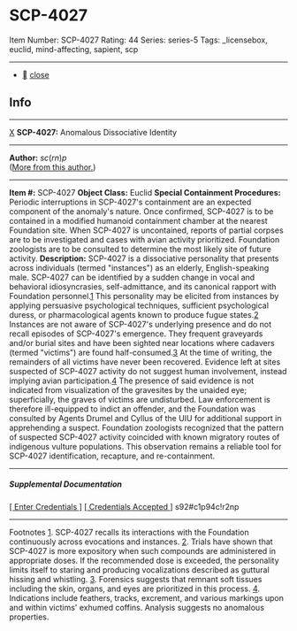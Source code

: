 # SCP-4027
Item Number: SCP-4027
Rating: 44
Series: series-5
Tags: _licensebox, euclid, mind-affecting, sapient, scp

---

  * [](javascript:;)
[close](javascript:;)
## Info
* * *
[X](javascript:;)
**SCP-4027:** Anomalous Dissociative Identity
* * *
**Author:** $sc(rn)p$  
([More from this author.](http://www.scp-wiki.net/scpcrnp-s-author-page))
* * *

**Item #:** SCP-4027
**Object Class:** Euclid
**Special Containment Procedures:** Periodic interruptions in SCP-4027's containment are an expected component of the anomaly's nature. Once confirmed, SCP-4027 is to be contained in a modified humanoid containment chamber at the nearest Foundation site.
When SCP-4027 is uncontained, reports of partial corpses are to be investigated and cases with avian activity prioritized. Foundation zoologists are to be consulted to determine the most likely site of future activity.
**Description:** SCP-4027 is a dissociative personality that presents across individuals (termed "instances") as an elderly, English-speaking male. SCP-4027 can be identified by a sudden change in vocal and behavioral idiosyncrasies, self-admittance, and its canonical rapport with Foundation personnel.[1](javascript:;) This personality may be elicited from instances by applying persuasive psychological techniques, sufficient psychological duress, or pharmacological agents known to produce fugue states.[2](javascript:;)
Instances are not aware of SCP-4027's underlying presence and do not recall episodes of SCP-4027's emergence. They frequent graveyards and/or burial sites and have been sighted near locations where cadavers (termed "victims") are found half-consumed.[3](javascript:;) At the time of writing, the remainders of all victims have never been recovered.
Evidence left at sites suspected of SCP-4027 activity do not suggest human involvement, instead implying avian participation.[4](javascript:;) The presence of said evidence is not indicated from visualization of the gravesites by the unaided eye; superficially, the graves of victims are undisturbed. Law enforcement is therefore ill-equipped to indict an offender, and the Foundation was consulted by Agents Drumel and Cyllus of the UIU for additional support in apprehending a suspect.
Foundation zoologists recognized that the pattern of suspected SCP-4027 activity coincided with known migratory routes of indigenous vulture populations. This observation remains a reliable tool for SCP-4027 identification, recapture, and re-containment.  

* * *
  

##### Supplemental Documentation
[[ Enter Credentials ]](javascript:;)
[[ Credentials Accepted ]](javascript:;)
s92#c1p94c!r2np
  

* * *
Footnotes
[1](javascript:;). SCP-4027 recalls its interactions with the Foundation continuously across evocations and instances.
[2](javascript:;). Trials have shown that SCP-4027 is more expository when such compounds are administered in appropriate doses. If the recommended dose is exceeded, the personality limits itself to staring and producing vocalizations described as guttural hissing and whistling.
[3](javascript:;). Forensics suggests that remnant soft tissues including the skin, organs, and eyes are prioritized in this process.
[4](javascript:;). Indications include feathers, tracks, excrement, and various markings upon and within victims' exhumed coffins. Analysis suggests no anomalous properties.